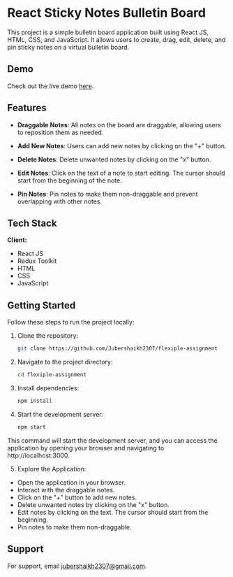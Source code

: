 # React Sticky Notes Bulletin Board

This project is a simple bulletin board application built using React JS, HTML, CSS, and JavaScript. It allows users to create, drag, edit, delete, and pin sticky notes on a virtual bulletin board.

## Demo

Check out the live demo [here](https://flexiple-assignment.vercel.app/).

## Features

- **Draggable Notes**: All notes on the board are draggable, allowing users to reposition them as needed.

- **Add New Notes**: Users can add new notes by clicking on the "+" button.

- **Delete Notes**: Delete unwanted notes by clicking on the "x" button.

- **Edit Notes**: Click on the text of a note to start editing. The cursor should start from the beginning of the note.

- **Pin Notes**: Pin notes to make them non-draggable and prevent overlapping with other notes.

## Tech Stack

**Client:** 
- React JS
- Redux Toolkit
- HTML
- CSS
- JavaScript

## Getting Started

Follow these steps to run the project locally:

1. Clone the repository:

   ```bash
   git clone https://github.com/Jubershaikh2307/flexiple-assignment

2. Navigate to the project directory:

   ```bash
   cd flexiple-assignment

3. Install dependencies:

   ```bash
   npm install

4. Start the development server:

   ```bash
   npm start

This command will start the development server, and you can access the application by opening your browser and navigating to http://localhost:3000.

5. Explore the Application:

- Open the application in your browser.
- Interact with the draggable notes.
- Click on the "+" button to add new notes.
- Delete unwanted notes by clicking on the "x" button.
- Edit notes by clicking on the text. The cursor should start from the beginning.
- Pin notes to make them non-draggable.

## Support

For support, email jubershaikh2307@gmail.com.


